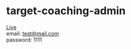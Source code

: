 
# target-coaching-admin
[Live](https://targetcoachingadmin.vercel.app/)
<br/>
email: test@mail.com
<br/>
password: 1111
